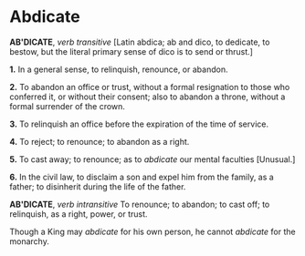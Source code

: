 # Abdicate

**AB'DICATE**, _verb transitive_ \[Latin abdica; ab and dico, to dedicate, to bestow, but the literal primary sense of dico is to send or thrust.\]

**1.** In a general sense, to relinquish, renounce, or abandon.

**2.** To abandon an office or trust, without a formal resignation to those who conferred it, or without their consent; also to abandon a throne, without a formal surrender of the crown.

**3.** To relinquish an office before the expiration of the time of service.

**4.** To reject; to renounce; to abandon as a right.

**5.** To cast away; to renounce; as to _abdicate_ our mental faculties \[Unusual.\]

**6.** In the civil law, to disclaim a son and expel him from the family, as a father; to disinherit during the life of the father.

**AB'DICATE**, _verb intransitive_ To renounce; to abandon; to cast off; to relinquish, as a right, power, or trust.

Though a King may _abdicate_ for his own person, he cannot _abdicate_ for the monarchy.